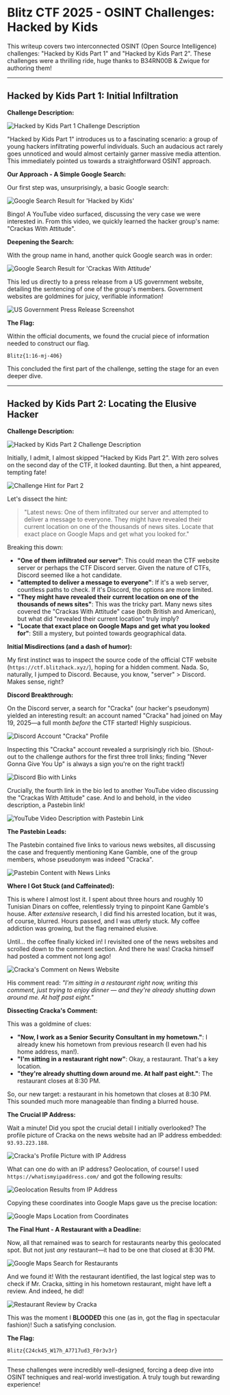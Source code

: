 
# Blitz CTF 2025 - OSINT Challenges: Hacked by Kids

This writeup covers two interconnected OSINT (Open Source Intelligence) challenges: "Hacked by Kids Part 1" and "Hacked by Kids Part 2". These challenges were a thrilling ride, huge thanks to B34RN00B & Zwique for authoring them!

---

## Hacked by Kids Part 1: Initial Infiltration

**Challenge Description:**

![Hacked by Kids Part 1 Challenge Description](Photos/01.png)

"Hacked by Kids Part 1" introduces us to a fascinating scenario: a group of young hackers infiltrating powerful individuals. Such an audacious act rarely goes unnoticed and would almost certainly garner massive media attention. This immediately pointed us towards a straightforward OSINT approach.

**Our Approach - A Simple Google Search:**

Our first step was, unsurprisingly, a basic Google search:

![Google Search Result for 'Hacked by Kids'](Photos/02.png)

Bingo! A YouTube video surfaced, discussing the very case we were interested in. From this video, we quickly learned the hacker group's name: "Crackas With Attitude".

**Deepening the Search:**

With the group name in hand, another quick Google search was in order:

![Google Search Result for 'Crackas With Attitude'](Photos/03.png)

This led us directly to a press release from a US government website, detailing the sentencing of one of the group's members. Government websites are goldmines for juicy, verifiable information!

![US Government Press Release Screenshot](Photos/04.png)

**The Flag:**

Within the official documents, we found the crucial piece of information needed to construct our flag.

```
Blitz{1:16-mj-406}
```



This concluded the first part of the challenge, setting the stage for an even deeper dive.

---

## Hacked by Kids Part 2: Locating the Elusive Hacker

**Challenge Description:**

![Hacked by Kids Part 2 Challenge Description](Photos/05.png)

Initially, I admit, I almost skipped "Hacked by Kids Part 2". With zero solves on the second day of the CTF, it looked daunting. But then, a hint appeared, tempting fate!

![Challenge Hint for Part 2](Photos/06.png)

Let's dissect the hint:

> "Latest news: One of them infiltrated our server and attempted to deliver a message to everyone. They might have revealed their current location on one of the thousands of news sites. Locate that exact place on Google Maps and get what you looked for."

Breaking this down:

*   **"One of them infiltrated our server"**: This could mean the CTF website server or perhaps the CTF Discord server. Given the nature of CTFs, Discord seemed like a hot candidate.
*   **"attempted to deliver a message to everyone"**: If it's a web server, countless paths to check. If it's Discord, the options are more limited.
*   **"They might have revealed their current location on one of the thousands of news sites"**: This was the tricky part. Many news sites covered the "Crackas With Attitude" case (both British and American), but what did "revealed their current location" truly imply?
*   **"Locate that exact place on Google Maps and get what you looked for"**: Still a mystery, but pointed towards geographical data.

**Initial Misdirections (and a dash of humor):**

My first instinct was to inspect the source code of the official CTF website (`https://ctf.blitzhack.xyz/`), hoping for a hidden comment. Nada. So, naturally, I jumped to Discord. Because, you know, "server" > Discord. Makes sense, right?

**Discord Breakthrough:**

On the Discord server, a search for "Cracka" (our hacker's pseudonym) yielded an interesting result: an account named "Cracka" had joined on May 19, 2025—a full month *before* the CTF started! Highly suspicious.

![Discord Account "Cracka" Profile](Photos/07.png)

Inspecting this "Cracka" account revealed a surprisingly rich bio. (Shout-out to the challenge authors for the first three troll links; finding "Never Gonna Give You Up" is always a sign you're on the right track!)

![Discord Bio with Links](Photos/08.png)

Crucially, the fourth link in the bio led to another YouTube video discussing the "Crackas With Attitude" case. And lo and behold, in the video description, a Pastebin link!

![YouTube Video Description with Pastebin Link](Photos/09.png)

**The Pastebin Leads:**

The Pastebin contained five links to various news websites, all discussing the case and frequently mentioning Kane Gamble, one of the group members, whose pseudonym was indeed "Cracka".

![Pastebin Content with News Links](Photos/10.png)

**Where I Got Stuck (and Caffeinated):**

This is where I almost lost it. I spent about three hours and roughly 10 Tunisian Dinars on coffee, relentlessly trying to pinpoint Kane Gamble's house. After *extensive* research, I did find his arrested location, but it was, of course, blurred. Hours passed, and I was utterly stuck. My coffee addiction was growing, but the flag remained elusive.

Until... the coffee finally kicked in! I revisited one of the news websites and scrolled down to the comment section. And there he was! Cracka himself had posted a comment not long ago!

![Cracka's Comment on News Website](Photos/11.png)

His comment read: *"I'm sitting in a restaurant right now, writing this comment, just trying to enjoy dinner — and they're already shutting down around me. At half past eight."*

**Dissecting Cracka's Comment:**

This was a goldmine of clues:

*   **"Now, I work as a Senior Security Consultant in my hometown."**: I already knew his hometown from previous research (I even had his home address, man!).
*   **"I'm sitting in a restaurant right now"**: Okay, a restaurant. That's a key location.
*   **"they're already shutting down around me. At half past eight."**: The restaurant closes at 8:30 PM.

So, our new target: a restaurant in his hometown that closes at 8:30 PM. This sounded much more manageable than finding a blurred house.

**The Crucial IP Address:**

Wait a minute! Did you spot the crucial detail I initially overlooked? The profile picture of Cracka on the news website had an IP address embedded: `93.93.223.188`.

![Cracka's Profile Picture with IP Address](Photos/12.png)

What can one do with an IP address? Geolocation, of course! I used `https://whatismyipaddress.com/` and got the following results:

![Geolocation Results from IP Address](Photos/13.png)

Copying these coordinates into Google Maps gave us the precise location:

![Google Maps Location from Coordinates](Photos/14.png)

**The Final Hunt - A Restaurant with a Deadline:**

Now, all that remained was to search for restaurants nearby this geolocated spot. But not just *any* restaurant—it had to be one that closed at 8:30 PM.

![Google Maps Search for Restaurants](Photos/15.png)

And we found it! With the restaurant identified, the last logical step was to check if Mr. Cracka, sitting in his hometown restaurant, might have left a review. And indeed, he did!

![Restaurant Review by Cracka](Photos/16.png)

This was the moment I **BLOODED** this one (as in, got the flag in spectacular fashion)! Such a satisfying conclusion.

**The Flag:**

```
Blitz{C24ck45_W17h_A7717ud3_F0r3v3r}
```

---

These challenges were incredibly well-designed, forcing a deep dive into OSINT techniques and real-world investigation. A truly tough but rewarding experience! 